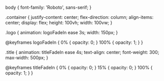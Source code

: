 body {
    font-family: 'Roboto', sans-serif;
}

.container {
    justify-content: center;
    flex-direction: column;
    align-items: center;
    display: flex;
    height: 100vh;
    width: 100vw;
}

.logo {
    animation: logoFadeIn ease 3s;
    width: 150px;
}

@keyframes logoFadeIn {
    0% {
        opacity: 0;
    }
    100% {
        opacity: 1;
    }
}


.title {
    animation: titleFadeIn ease 4s;
    text-align: center;
    font-weight: 300;
    max-width: 500px;
}

@keyframes titleFadeIn {
    0% {
        opacity: 0;
    }
    15% {
        opacity: 0;
    }
    100% {
        opacity: 1;
    } 
}


